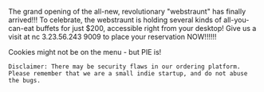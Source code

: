 The grand opening of the all-new, revolutionary "webstraunt" has finally arrived!!! To celebrate, the webstraunt is holding several kinds of all-you-can-eat buffets for just $200, accessible right from your desktop! Give us a visit at nc 3.23.56.243 9009 to place your reservation NOW!!!!!!

Cookies might not be on the menu - but PIE is!

    Disclaimer: There may be security flaws in our ordering platform. Please remember that we are a small indie startup, and do not abuse the bugs.

